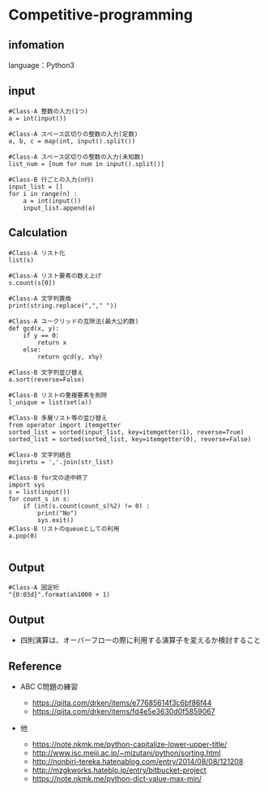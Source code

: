 # Competitive-programming

## infomation 

language：Python3

## input

```
#Class-A 整数の入力(1つ)
a = int(input())

#Class-A スペース区切りの整数の入力(定数)
a, b, c = map(int, input().split())

#Class-A スペース区切りの整数の入力(未知数)
list_num = [num for num in input().split()]

#Class-B 行ごとの入力(n行)
input_list = []
for i in range(n) :
    a = int(input())
    input_list.append(a)

```

## Calculation

```
#Class-A リスト化
list(s)

#Class-A リスト要素の数え上げ
s.count(s[0])

#Class-A 文字列置換
print(string.replace(","," "))

#Class-A ユークリッドの互除法(最大公約数)
def gcd(x, y):
    if y == 0:
        return x
    else:
        return gcd(y, x%y)

#Class-B 文字列並び替え
a.sort(reverse=False)

#Class-B リストの重複要素を削除 
l_unique = list(set(a))

#Class-B 多層リスト等の並び替え
from operator import itemgetter
sorted_list = sorted(input_list, key=itemgetter(1), reverse=True)
sorted_list = sorted(sorted_list, key=itemgetter(0), reverse=False)

#Class-B 文字列結合
mojiretu = ','.join(str_list)

#Class-B for文の途中終了
import sys
s = list(input())
for count_s in s:
    if (int(s.count(count_s)%2) != 0) :
        print("No")
        sys.exit()
#Class-B リストのqueueとしての利用
a.pop(0)


```

## Output

```
#Class-A 固定桁
"{0:03d}".format(a%1000 + 1)

```

## Output

* 四則演算は、オーバーフローの際に利用する演算子を変えるか検討すること


## Reference

* ABC C問題の練習
  * https://qiita.com/drken/items/e77685614f3c6bf86f44
  * https://qiita.com/drken/items/fd4e5e3630d0f5859067

* 他
  * https://note.nkmk.me/python-capitalize-lower-upper-title/
  * http://www.isc.meiji.ac.jp/~mizutani/python/sorting.html
  * http://nonbiri-tereka.hatenablog.com/entry/2014/08/08/121208
  * http://mzgkworks.hateblo.jp/entry/bitbucket-project
  * https://note.nkmk.me/python-dict-value-max-min/
